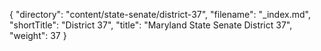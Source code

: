 {
  "directory": "content/state-senate/district-37",
  "filename": "_index.md",
  "shortTitle": "District 37",
  "title": "Maryland State Senate District 37",
  "weight": 37
}
